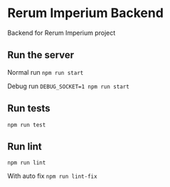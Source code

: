 # Rerum Imperium Backend

Backend for Rerum Imperium project

## Run the server
Normal run
`npm run start`

Debug run
`DEBUG_SOCKET=1 npm run start`

## Run tests
`npm run test`

## Run lint
`npm run lint`

With auto fix
`npm run lint-fix`
